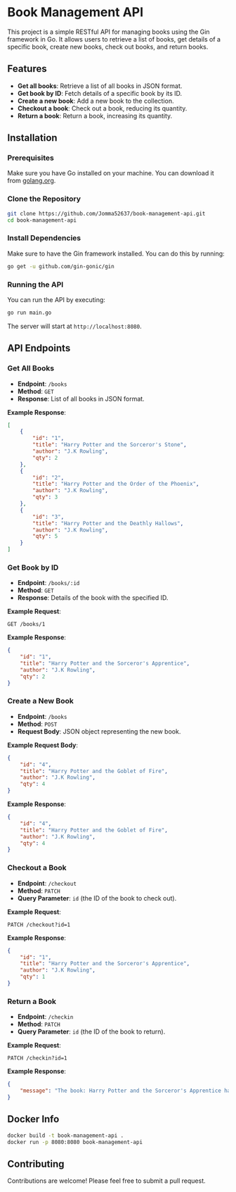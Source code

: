 # Book Management API

This project is a simple RESTful API for managing books using the Gin framework in Go. It allows users to retrieve a list of books, get details of a specific book, create new books, check out books, and return books.

## Features

- **Get all books**: Retrieve a list of all books in JSON format.
- **Get book by ID**: Fetch details of a specific book by its ID.
- **Create a new book**: Add a new book to the collection.
- **Checkout a book**: Check out a book, reducing its quantity.
- **Return a book**: Return a book, increasing its quantity.

## Installation

### Prerequisites

Make sure you have Go installed on your machine. You can download it from [golang.org](https://golang.org/dl/).

### Clone the Repository

```bash
git clone https://github.com/Jomma52637/book-management-api.git
cd book-management-api
```

### Install Dependencies

Make sure to have the Gin framework installed. You can do this by running:

```bash
go get -u github.com/gin-gonic/gin
```

### Running the API

You can run the API by executing:

```bash
go run main.go
```

The server will start at `http://localhost:8080`.

## API Endpoints

### Get All Books

- **Endpoint**: `/books`
- **Method**: `GET`
- **Response**: List of all books in JSON format.

**Example Response**:
```json
[
    {
        "id": "1",
        "title": "Harry Potter and the Sorceror's Stone",
        "author": "J.K Rowling",
        "qty": 2
    },
    {
        "id": "2",
        "title": "Harry Potter and the Order of the Phoenix",
        "author": "J.K Rowling",
        "qty": 3
    },
    {
        "id": "3",
        "title": "Harry Potter and the Deathly Hallows",
        "author": "J.K Rowling",
        "qty": 5
    }
]
```

### Get Book by ID

- **Endpoint**: `/books/:id`
- **Method**: `GET`
- **Response**: Details of the book with the specified ID.

**Example Request**:
```
GET /books/1
```

**Example Response**:
```json
{
    "id": "1",
    "title": "Harry Potter and the Sorceror's Apprentice",
    "author": "J.K Rowling",
    "qty": 2
}
```

### Create a New Book

- **Endpoint**: `/books`
- **Method**: `POST`
- **Request Body**: JSON object representing the new book.

**Example Request Body**:
```json
{
    "id": "4",
    "title": "Harry Potter and the Goblet of Fire",
    "author": "J.K Rowling",
    "qty": 4
}
```

**Example Response**:
```json
{
    "id": "4",
    "title": "Harry Potter and the Goblet of Fire",
    "author": "J.K Rowling",
    "qty": 4
}
```

### Checkout a Book

- **Endpoint**: `/checkout`
- **Method**: `PATCH`
- **Query Parameter**: `id` (the ID of the book to check out).

**Example Request**:
```
PATCH /checkout?id=1
```

**Example Response**:
```json
{
    "id": "1",
    "title": "Harry Potter and the Sorceror's Apprentice",
    "author": "J.K Rowling",
    "qty": 1
}
```

### Return a Book

- **Endpoint**: `/checkin`
- **Method**: `PATCH`
- **Query Parameter**: `id` (the ID of the book to return).

**Example Request**:
```
PATCH /checkin?id=1
```

**Example Response**:
```json
{
    "message": "The book: Harry Potter and the Sorceror's Apprentice has been returned."
}
```

## Docker Info
```bash
docker build -t book-management-api .
docker run -p 8080:8080 book-management-api
```
## Contributing

Contributions are welcome! Please feel free to submit a pull request.
